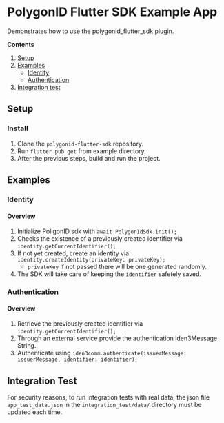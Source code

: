 # PolygonID Flutter SDK Example App

Demonstrates how to use the polygonid_flutter_sdk plugin.

**Contents**
1. [Setup](#setup)
2. [Examples](#examples)
   - [Identity](#identity)
   - [Authentication](#authentication)
3. [Integration test](#integration-test)

## Setup

### Install
1. Clone the `polygonid-flutter-sdk` repository.
2. Run `flutter pub get` from example directory.
3. After the previous steps, build and run the project.

## Examples

### Identity
#### Overview
1. Initialize PoligonID sdk with `await PolygonIdSdk.init();`
2. Checks the existence of a previously created identifier via `identity.getCurrentIdentifier();`
3. If not yet created, create an identity via `identity.createIdentity(privateKey: privateKey);`
   - `privateKey` if not passed there will be one generated randomly.
4. The SDK will take care of keeping the `identifier` safetely saved.

### Authentication
#### Overview
1. Retrieve the previously created identifier via `identity.getCurrentIdentifier();`
2. Through an external service provide the authentication iden3Message String.
3. Authenticate using `iden3comm.authenticate(issuerMessage: issuerMessage, identifier: identifier);`

## Integration Test
For security reasons, to run integration tests with real data, the json file `app_test_data.json` in the `integration_test/data/` directory must be updated each time.